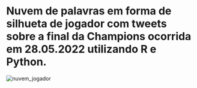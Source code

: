 # Nuvem de palavras em forma de silhueta de jogador com tweets sobre a final da Champions ocorrida em 28.05.2022 utilizando R e Python. 
![nuvem_jogador](https://user-images.githubusercontent.com/100307643/171061711-f98ea8b0-7d47-46fb-8df5-5c6cb44e8acc.png)
